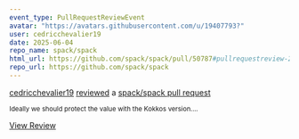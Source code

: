 ```yaml
---
event_type: PullRequestReviewEvent
avatar: "https://avatars.githubusercontent.com/u/19407793?"
user: cedricchevalier19
date: 2025-06-04
repo_name: spack/spack
html_url: https://github.com/spack/spack/pull/50787#pullrequestreview-2896780834
repo_url: https://github.com/spack/spack
---
```


<a href='https://github.com/cedricchevalier19' target='_blank'>cedricchevalier19</a> <a href='https://github.com/spack/spack/pull/50787#pullrequestreview-2896780834' target='_blank'>reviewed</a> a <a href='https://github.com/spack/spack/pull/50787' target='_blank'>spack/spack pull request</a>

<small>Ideally we should protect the value with the Kokkos version....</small>

<a href='https://github.com/spack/spack/pull/50787#pullrequestreview-2896780834' target='_blank'>View Review</a>